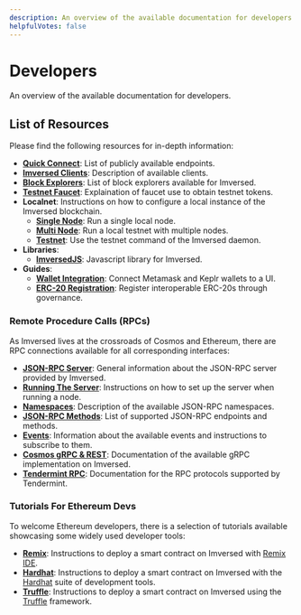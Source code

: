 ```yaml
---
description: An overview of the available documentation for developers
helpfulVotes: false
---
```


# Developers

An overview of the available documentation for developers.

## List of Resources

Please find the following resources for in-depth information:

- **[Quick Connect](./connect.md)**: List of publicly available endpoints.
- **[Imversed Clients](./clients.md)**: Description of available clients.
- **[Block Explorers](./explorers.md)**: List of block explorers available for Imversed.
- **[Testnet Faucet](./testnet/faucet.md)**: Explaination of faucet use to obtain testnet tokens.
- **Localnet**: Instructions on how to configure a local instance of the Imversed blockchain.
    - **[Single Node](./localnet/single_node.md)**: Run a single local node.
    - **[Multi Node](./localnet/multi_node.md)**: Run a local testnet with multiple nodes.
    - **[Testnet](./localnet/testnet_cmd.md)**: Use the testnet command of the Imversed daemon.
- **Libraries**:
    - **[ImversedJS](./libraries/imversedjs.md)**: Javascript library for Imversed.
- **Guides**:
    - **[Wallet Integration](./guides/wallet_integration.md)**: Connect Metamask and Keplr wallets to a UI.
    - **[ERC-20 Registration](./guides/erc_20_registration.md)**: Register interoperable ERC-20s through governance.

### Remote Procedure Calls (RPCs)

As Imversed lives at the crossroads of Cosmos and Ethereum, there are RPC connections available for all corresponding interfaces:

- **[JSON-RPC Server](./json-rpc/server.md)**: General information about the JSON-RPC server provided by Imversed.
- **[Running The Server](./json-rpc/running_server.md)**: Instructions on how to set up the server when running a node.
- **[Namespaces](./json-rpc/namespaces.md)**: Description of the available JSON-RPC namespaces.
- **[JSON-RPC Methods](./json-rpc/endpoints.md)**: List of supported JSON-RPC endpoints and methods.
- **[Events](./json-rpc/events.md)**: Information about the available events and instructions to subscribe to them.
- **[Cosmos gRPC & REST](https://api.imversed.com/)**: Documentation of the available gRPC implementation on Imversed.
- **[Tendermint RPC](https://docs.tendermint.com/v0.34/rpc/)**: Documentation for the RPC protocols supported by Tendermint.

### Tutorials For Ethereum Devs

To welcome Ethereum developers, there is a selection of tutorials available showcasing some widely used developer tools:

- **[Remix](./tools/remix.md)**: Instructions to deploy a smart contract on Imversed with [Remix IDE](http://remix.ethereum.org/).
- **[Hardhat](./tools/hardhat.md)**: Instructions to deploy a smart contract on Imversed with the [Hardhat](https://hardhat.org/) suite of development tools.
- **[Truffle](./tools/truffle.md)**: Instructions to deploy a smart contract on Imversed using the [Truffle](https://www.trufflesuite.com/truffle) framework.
